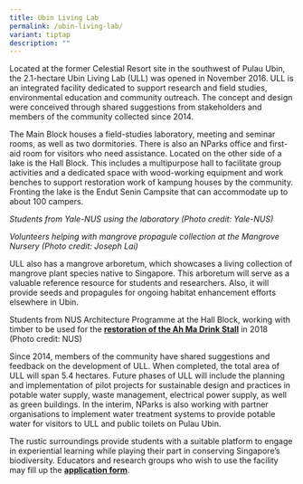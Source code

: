 ```yaml
---
title: Ubin Living Lab
permalink: /ubin-living-lab/
variant: tiptap
description: ""
---
```

<p>Located at the former Celestial Resort site in the southwest of Pulau
Ubin, the 2.1-hectare Ubin Living Lab (ULL) was opened in November 2016.
ULL is an integrated facility dedicated to support research and field studies,
environmental education and community outreach. The concept and design
were conceived through shared suggestions from stakeholders and members
of the community collected since 2014.</p>
<p>The Main Block houses a field-studies laboratory, meeting and seminar
rooms, as well as two dormitories. There is also an NParks office and first-aid
room for visitors who need assistance.&nbsp;Located on the other side of
a lake is the Hall Block. This includes a multipurpose hall to facilitate
group activities and a dedicated space with wood-working equipment and
work benches to support restoration work of kampung houses by the community.
Fronting the lake is the Endut Senin Campsite&nbsp;that can accommodate
up to about 100 campers.</p>
<p><em>Students from Yale-NUS using the laboratory (Photo credit: Yale-NUS)&nbsp; </em>
</p>
<p><em>Volunteers helping with mangrove propagule collection at the Mangrove Nursery (Photo credit: Joseph Lai)&nbsp; </em>
</p>
<p>ULL also has a mangrove arboretum, which showcases a living collection
of mangrove plant species native to Singapore. This arboretum will serve
as a valuable reference resource for students and researchers. Also, it
will provide seeds and propagules for ongoing habitat enhancement efforts
elsewhere in Ubin.</p>
<p>Students from NUS Architecture Programme at the Hall Block, working with
timber to be used for the&nbsp;<strong><a href="https://www.nparks.gov.sg/-/media/ubin/ubin-tide/npb-eng-enewsletterissue2.pdf" rel="noopener noreferrer" target="_blank">restoration of the Ah Ma Drink Stall</a></strong>&nbsp;in
2018 (Photo credit: NUS)</p>
<p>Since 2014, members of the community have shared suggestions and feedback
on the development of ULL. When completed, the total area of ULL will span
5.4 hectares. Future phases of ULL will include the planning and implementation
of pilot projects for sustainable design and practices in potable water
supply, waste management, electrical power supply, as well as green buildings.
In the interim, NParks is also working with partner organisations to implement
water treatment systems to provide potable water for visitors to ULL and
public toilets on Pulau Ubin.</p>
<p>The rustic surroundings provide students with a suitable platform to engage
in experiential learning while playing their part in conserving Singapore’s
biodiversity. Educators and research groups who wish to use the facility
may fill up the&nbsp;<strong><a href="https://form.gov.sg/#!/6216f8a340a8e30012fe1097" rel="noopener noreferrer" target="_blank">application form</a></strong>.</p>